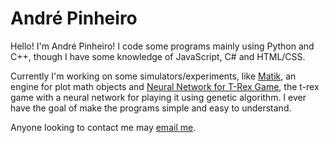 # André Pinheiro

Hello! I'm André Pinheiro! I code some programs mainly using Python and C++, though I have some knowledge of JavaScript, C# and HTML/CSS.

Currently I'm working on some simulators/experiments, like [Matik](https://github.com/AndrePinheiroPT/Matik), an engine for plot math objects and [Neural Network for T-Rex Game](https://github.com/AndrePinheiroPT/T-Rex-Game-Neural-Network), the t-rex game with a neural network for playing it using genetic algorithm. 
I ever have the goal of make the programs simple and easy to understand.

Anyone looking to contact me may [email me](mailto:andrepinheiro2004@gmail.com).

